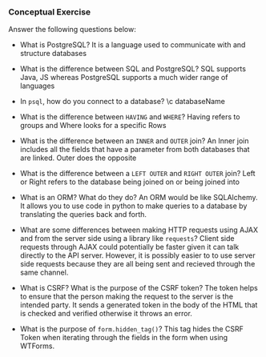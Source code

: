 ### Conceptual Exercise

Answer the following questions below:

- What is PostgreSQL?
    It is a language used to communicate with and structure databases

- What is the difference between SQL and PostgreSQL?
    SQL supports Java, JS whereas PostgreSQL supports a much wider range of languages

- In `psql`, how do you connect to a database?
    \c databaseName

- What is the difference between `HAVING` and `WHERE`?
    Having refers to groups and Where looks for a specific Rows 

- What is the difference between an `INNER` and `OUTER` join?
    An Inner join includes all the fields that have a parameter from both databases that are linked. Outer does the opposite

- What is the difference between a `LEFT OUTER` and `RIGHT OUTER` join?
    Left or Right refers to the database being joined on or being joined into

- What is an ORM? What do they do?
    An ORM would be like SQLAlchemy. It allows you to use code in python to make queries to a database by translating the queries back and forth.

- What are some differences between making HTTP requests using AJAX 
  and from the server side using a library like `requests`?
    Client side requests through AJAX could potentially be faster given it can talk directly to the API server. However, it is possibly easier to to use server side requests because they are all being sent and recieved through the same channel.
    
- What is CSRF? What is the purpose of the CSRF token?
    The token helps to ensure that the person making the request to the server is the intended party. It sends a generated token in the body of the HTML that is checked and verified otherwise it throws an error.
- What is the purpose of `form.hidden_tag()`?
    This tag hides the CSRF Token when iterating through the fields in the form when using WTForms.
